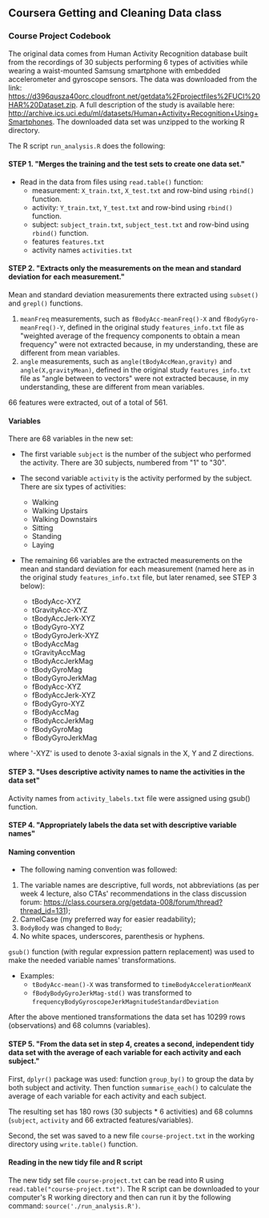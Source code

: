 ## Coursera Getting and Cleaning Data class

### Course Project Codebook

The original data comes from Human Activity Recognition database built from the recordings of 30 subjects performing 6 types of activities while wearing a waist-mounted Samsung smartphone with embedded accelerometer and gyroscope sensors.
The data was downloaded from the link: https://d396qusza40orc.cloudfront.net/getdata%2Fprojectfiles%2FUCI%20HAR%20Dataset.zip. 
A full description of the study is available here: http://archive.ics.uci.edu/ml/datasets/Human+Activity+Recognition+Using+Smartphones.
The downloaded data set was unzipped to the working R directory.

The R script `run_analysis.R` does the following:

#### STEP 1. "Merges the training and the test sets to create one data set."

* Read in the data from files using `read.table()` function: 
	* measurement: `X_train.txt`, `X_test.txt` and row-bind using `rbind()` function.
	* activity: `Y_train.txt`, `Y_test.txt` and row-bind using `rbind()` function.
	* subject: `subject_train.txt`, `subject_test.txt` and row-bind using `rbind()` function.
	* features `features.txt` 
	* activity names `activities.txt` 

#### STEP 2. "Extracts only the measurements on the mean and standard deviation for each measurement."

Mean and standard deviation measurements there extracted using `subset()` and `grepl()` functions.

1. `meanFreq` measurements, such as `fBodyAcc-meanFreq()-X` and `fBodyGyro-meanFreq()-Y`, defined in the original study `features_info.txt` file as "weighted average of the frequency components to obtain a mean frequency" were not extracted because, in my understanding, these are different from mean variables.
1. `angle` measurements, such as `angle(tBodyAccMean,gravity)` and `angle(X,gravityMean)`,  defined in the original study `features_info.txt` file as "angle between to vectors" were not extracted because, in my understanding, these are different from mean variables.

66 features were extracted, out of a total of 561.


#### Variables

There are 68 variables in the new set:
* The first variable `subject` is the number of the subject who performed the activity. There are 30 subjects, numbered from "1" to "30".

* The second variable `activity` is the activity performed by the subject. There are six types of activities:  
	* Walking
	* Walking Upstairs
	* Walking Downstairs
	* Sitting
	* Standing
	* Laying

* The remaining 66 variables are the extracted measurements on the mean and standard deviation for each measurement (named here as in the original study `features_info.txt` file, but later renamed, see STEP 3 below): 
	* tBodyAcc-XYZ
	* tGravityAcc-XYZ
	* tBodyAccJerk-XYZ
	* tBodyGyro-XYZ
	* tBodyGyroJerk-XYZ
	* tBodyAccMag
	* tGravityAccMag
	* tBodyAccJerkMag
	* tBodyGyroMag
	* tBodyGyroJerkMag
	* fBodyAcc-XYZ
	* fBodyAccJerk-XYZ
	* fBodyGyro-XYZ
	* fBodyAccMag
	* fBodyAccJerkMag
	* fBodyGyroMag
	* fBodyGyroJerkMag

where '-XYZ' is used to denote 3-axial signals in the X, Y and Z directions.


#### STEP 3. "Uses descriptive activity names to name the activities in the data set" 
Activity names from `activity_labels.txt` file were assigned using gsub() function.


#### STEP 4. "Appropriately labels the data set with descriptive variable names" 

#### Naming convention
* The following naming convention was followed:
1. The variable names are descriptive, full words, not abbreviations (as per week 4 lecture, also CTAs' recommendations in the class discussion forum: https://class.coursera.org/getdata-008/forum/thread?thread_id=131);
1. CamelCase (my preferred way for easier readability);
1. `BodyBody` was changed to `Body`;
1. No white spaces, underscores, parenthesis or hyphens.

`gsub()` function (with regular expression pattern replacement) was used to make the needed variable names' transformations.

* Examples:
	* `tBodyAcc-mean()-X` was transformed to `timeBodyAccelerationMeanX`
	* `fBodyBodyGyroJerkMag-std()` was transformed to `frequencyBodyGyroscopeJerkMagnitudeStandardDeviation`

After the above mentioned transformations the data set has 10299 rows (observations) and 68 columns (variables).


#### STEP 5. "From the data set in step 4, creates a second, independent tidy data set with the average of each variable for each activity and each subject."

First, `dplyr()` package was used: function `group_by()` to group the data by both subject and activity.
Then function `summarise_each()` to calculate the average of each variable for each activity and each subject.

The resulting set has 180 rows (30 subjects * 6 activities) and 68 columns (`subject`, `activity` and 66 extracted features/variables).

Second, the set was saved to a new file `course-project.txt` in the working directory using `write.table()` function.


#### Reading in the new tidy file and R script

The new tidy set file `course-project.txt` can be read into R using `read.table("course-project.txt")`.
The R script can be downloaded to your computer's R working directory and then can run it by the following command: `source('./run_analysis.R')`.
